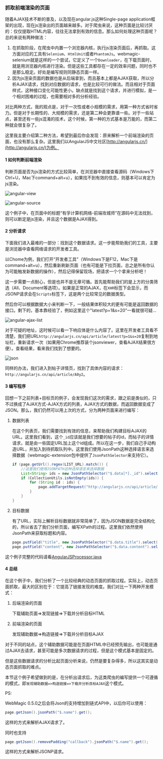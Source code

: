 ### 抓取前端渲染的页面

随着AJAX技术不断的普及，以及现在angular.js这种Single-page application框架的出现，现在js渲染出的页面越来越多。对于爬虫来说，这种页面是比较讨厌的：仅仅提取HTML内容，往往无法拿到有效的信息。那么如何处理这种页面呢？总的来说有两种做法：

1. 在抓取阶段，在爬虫中内置一个浏览器内核，执行js渲染页面后，再抓取。这方面对应的工具有`Selenium`、`HtmlUnit`或者`PhantomJs`。webmagic-selenium就是这样的一个尝试，它定义了一个`Downloader`，在下载页面时，就是用浏览器内核进行渲染。但是这些工具都存在一定的效率问题，同时也不是那么稳定。好处是编写规则同静态页面一样。
2. 因为js渲染页面的数据也是从后端拿到，而且基本上都是AJAX获取，所以分析AJAX请求，找到对应数据的请求，也是比较可行的做法。而且相对于页面样式，这种接口变化可能性更小。缺点就是找到这个请求，并进行模拟，是一个相对困难的过程，也需要相对多的分析经验。

对比两种方式，我的观点是，对于一次性或者小规模的需求，用第一种方式省时省力。但是对于长期性的、大规模的需求，还是第二种会更靠谱一些。对于一些站点，甚至还有一些js混淆的技术，这个时候，第一种的方式基本是万能的，而第二种就会很复杂了。

这里我主要介绍第二种方法，希望到最后你会发现：原来解析一个前端渲染的页面，也没有那么复杂。这里我们以AngularJS中文社区[http://angularjs.cn/](http://angularjs.cn/)为例。

#### 1 如何判断前端渲染

判断页面是否为js渲染的方式比较简单，在浏览器中直接查看源码（Windows下Ctrl+U，Mac下command+alt+u），如果找不到有效的信息，则基本可以肯定为js渲染。

![angular-view](http://static.oschina.net/uploads/space/2014/0412/214310_cMYk_190591.png)

![angular-source]( http://static.oschina.net/uploads/space/2014/0412/214226_8s1v_190591.png)

这个例子中，在页面中的标题“有孚计算机网络-前端攻城师”在源码中无法找到，则可以断定是js渲染，并且这个数据是AJAX得到。

#### 2 分析请求

下面我们进入最难的一部分：找到这个数据请求。这一步能帮助我们的工具，主要是浏览器中查看网络请求的开发者工具。

以Chome为例，我们打开“开发者工具”（Windows下是F12，Mac下是command+alt+u），然后重新刷新页面（也有可能是下拉页面，总之是所有你认为可能触发新数据的操作），然后记得保留现场，把请求一个个拿来分析吧！

这一步需要一点耐心，但是也并不是无章可循。首先能帮助我们的是上方的分类筛选（All、Document等选项）。如果是正常的AJAX，在`XHR`标签下会显示，而JSONP请求会在`Scripts`标签下，这是两个比较常见的数据类型。

然后你可以根据数据大小来判断一下，一般结果体积较大的更有可能是返回数据的接口。剩下的，基本靠经验了，例如这里这个"latest?p=1&s=20"一看就很可疑…

![angular-ajax-list](http://static.oschina.net/uploads/space/2014/0412/233924_6rXz_190591.png)

对于可疑的地址，这时候可以看一下响应体是什么内容了。这里在开发者工具看不清楚，我们把URL`http://angularjs.cn/api/article/latest?p=1&s=20`复制到地址栏，重新请求一次（如果用Chrome推荐装个jsonviewer，查看AJAX结果很方便）。查看结果，看来我们找到了想要的。

![json](http://static.oschina.net/uploads/space/2014/0412/235310_8gHe_190591.png)

同样的办法，我们进入到帖子详情页，找到了具体内容的请求：`http://angularjs.cn/api/article/A0y2`。

#### 3 编写程序

回想一下之前列表+目标页的例子，会发现我们这次的需求，跟之前是类似的，只不过换成了AJAX方式-AJAX方式的列表，AJAX方式的数据，而返回数据变成了JSON。那么，我们仍然可以用上次的方式，分为两种页面来进行编写：

1. 数据列表
	
	在这个列表页，我们需要找到有效的信息，来帮助我们构建目标AJAX的URL。这里我们看到，这个`_id`应该就是我们想要的帖子的id，而帖子的详情请求，就是由一些固定URL加上这个id组成。所以在这一步，我们自己手动构造URL，并加入到待抓取队列中。这里我们使用JsonPath这种选择语言来选择数据（webmagic-extension包中提供了`JsonPathSelector`来支持它）。
	
	```java
    if (page.getUrl().regex(LIST_URL).match()) {
        //这里我们使用JSONPATH这种选择语言来选择数据
        List<String> ids = new JsonPathSelector("$.data[*]._id").selectList(page.getRawText());
        if (CollectionUtils.isNotEmpty(ids)) {
            for (String id : ids) {
                page.addTargetRequest("http://angularjs.cn/api/article/"+id);
            }
        }
    }
	```
	
2. 目标数据	

	有了URL，实际上解析目标数据就非常简单了，因为JSON数据是完全结构化的，所以省去了我们分析页面，编写XPath的过程。这里我们依然使用JsonPath来获取标题和内容。
	
	```java
    page.putField("title", new JsonPathSelector("$.data.title").select(page.getRawText()));
    page.putField("content", new JsonPathSelector("$.data.content").select(page.getRawText()));
    ```
	
这个例子完整的代码请看[AngularJSProcessor.java](https://github.com/code4craft/webmagic/blob/master/webmagic-samples/src/main/java/us/codecraft/webmagic/samples/AngularJSProcessor.java)

#### 4 总结

在这个例子中，我们分析了一个比较经典的动态页面的抓取过程。实际上，动态页面抓取，最大的区别在于：它提高了链接发现的难度。我们对比一下两种开发模式：

1. 后端渲染的页面

	下载辅助页面=>发现链接=>下载并分析目标HTML
	
2. 前端渲染的页面

	发现辅助数据=>构造链接=>下载并分析目标AJAX
	
对于不同的站点，这个辅助数据可能是在页面HTML中已经预先输出，也可能是通过AJAX去请求，甚至可能是多次数据请求的过程，但是这个模式基本是固定的。

但是这些数据请求的分析比起页面分析来说，仍然是要复杂得多，所以这其实是动态页面抓取的难点。

本节这个例子希望做到的是，在分析出请求后，为这类爬虫的编写提供一个可遵循的模式，即`发现辅助数据=>构造链接=>下载并分析目标AJAX`这个模式。

PS:

WebMagic 0.5.0之后会将Json的支持增加到链式API中，以后你可以使用：

```java
page.getJson().jsonPath("$.name").get();
```
这样的方式来解析AJAX请求了。

同时也支持
```java
page.getJson().removePadding("callback").jsonPath("$.name").get();
```
这样的方式来解析JSONP请求。